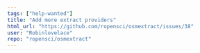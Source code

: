 ```yaml
---
tags: ["help-wanted"]
title: "Add more extract providers"
html_url: "https://github.com/ropensci/osmextract/issues/38"
user: "Robinlovelace"
repo: "ropensci/osmextract"
---
```


